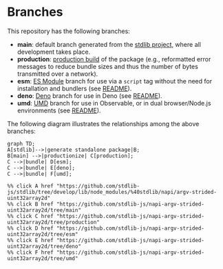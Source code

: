<!--

@license Apache-2.0

Copyright (c) 2022 The Stdlib Authors.

Licensed under the Apache License, Version 2.0 (the "License");
you may not use this file except in compliance with the License.
You may obtain a copy of the License at

    http://www.apache.org/licenses/LICENSE-2.0

Unless required by applicable law or agreed to in writing, software
distributed under the License is distributed on an "AS IS" BASIS,
WITHOUT WARRANTIES OR CONDITIONS OF ANY KIND, either express or implied.
See the License for the specific language governing permissions and
limitations under the License.

-->

# Branches

This repository has the following branches:

-   **main**: default branch generated from the [stdlib project][stdlib-url], where all development takes place.
-   **production**: [production build][production-url] of the package (e.g., reformatted error messages to reduce bundle sizes and thus the number of bytes transmitted over a network).
-   **esm**: [ES Module][esm-url] branch for use via a `script` tag without the need for installation and bundlers (see [README][esm-readme]).
-   **deno**: [Deno][deno-url] branch for use in Deno (see [README][deno-readme]).
-   **umd**: [UMD][umd-url] branch for use in Observable, or in dual browser/Node.js environments (see [README][umd-readme]).

The following diagram illustrates the relationships among the above branches:

```mermaid
graph TD;
A[stdlib]-->|generate standalone package|B;
B[main] -->|productionize| C[production];
C -->|bundle| D[esm];
C -->|bundle| E[deno];
C -->|bundle| F[umd];

%% click A href "https://github.com/stdlib-js/stdlib/tree/develop/lib/node_modules/%40stdlib/napi/argv-strided-uint32array2d"
%% click B href "https://github.com/stdlib-js/napi-argv-strided-uint32array2d/tree/main"
%% click C href "https://github.com/stdlib-js/napi-argv-strided-uint32array2d/tree/production"
%% click D href "https://github.com/stdlib-js/napi-argv-strided-uint32array2d/tree/esm"
%% click E href "https://github.com/stdlib-js/napi-argv-strided-uint32array2d/tree/deno"
%% click F href "https://github.com/stdlib-js/napi-argv-strided-uint32array2d/tree/umd"
```

[stdlib-url]: https://github.com/stdlib-js/stdlib/tree/develop/lib/node_modules/%40stdlib/napi/argv-strided-uint32array2d
[production-url]: https://github.com/stdlib-js/napi-argv-strided-uint32array2d/tree/production
[deno-url]: https://github.com/stdlib-js/napi-argv-strided-uint32array2d/tree/deno
[deno-readme]: https://github.com/stdlib-js/napi-argv-strided-uint32array2d/blob/deno/README.md
[umd-url]: https://github.com/stdlib-js/napi-argv-strided-uint32array2d/tree/umd
[umd-readme]: https://github.com/stdlib-js/napi-argv-strided-uint32array2d/blob/umd/README.md
[esm-url]: https://github.com/stdlib-js/napi-argv-strided-uint32array2d/tree/esm
[esm-readme]: https://github.com/stdlib-js/napi-argv-strided-uint32array2d/blob/esm/README.md